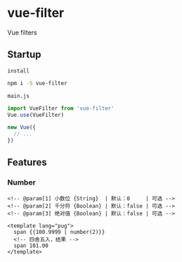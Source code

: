 # vue-filter
Vue filters

## Startup

`install`

```bash
npm i -S vue-filter
```

`main.js`

```js
import VueFilter from 'vue-filter'
Vue.use(VueFilter)

new Vue({
  // ...
})
```

## Features

### Number

```pug
<!-- @param[1] 小数位 {String}  | 默认：0     | 可选 -->
<!-- @param[2] 千分符 {Boolean} | 默认：false | 可选 -->
<!-- @param[3] 绝对值 {Boolean} | 默认：false | 可选 -->

<template lang="pug">
  span {{100.9999 | number(2)}}
  <!-- 四舍五入，结果 -->
  span 101.00
</template>
```